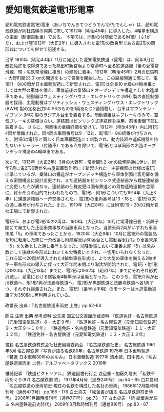 # 愛知電気鉄道電1形電車

愛知電気鉄道電1形電車（あいちでんきてつどうでん1がたでんしゃ）は、愛知電気鉄道が同社路線の開業に際して1912年（明治45年）に導入した、4輪単車構造の電車（制御電動車）である。
本項では、同形の付随車である附1形（ふ1がた）、および翌1913年（大正2年）に導入された電1形の改良型である電2形の両形式についても併せて記述する。

沿革
1910年（明治43年）11月に発足した愛知電気鉄道（愛電）は、同年9月に敷設免許を取得済であった熱田町新宮坂より常滑町へ至る鉄道路線（後の愛電常滑線、現・名鉄常滑線に相当）の建設に着手、1912年（明治45年）2月の伝馬町 - 大野町間23.3 kmの開通をもって営業を開始した。
この路線開通に際して、電1形1 - 8の8両が日本車輌製造にて新製された。電1形は全長10 m級の4輪単車としては大型の車体を備え、車体前後の乗降口をオープンデッキ構造とした木造単車である。制御器はウェスティングハウス・エレクトリック (WH) 製の直接制御器を採用、主電動機はブリティッシュ・ウェスティングハウス・エレクトリック (BWH) 製の定格出力50 PSのものを1両あたり2基搭載し、台車はマウンテン・ギブソン (MG) 製のラジアル台車を装着する。制動装置は手ブレーキのみで、空気ブレーキの装備はない。連結器はピンリンク式連結器を採用、前後妻面下部に装着する。
さらに、開業後の業績好調を受けて、1912年（明治45年）内に附1形4両が増備された。同4両の車両番号は9 - 12と、電1形1 - 8の続番が付与された。附1形は電1形と同じく日本車輌製造にて新製され、動力装置や運転機器を持たないトレーラー（付随車）である点を除いて、電1形とほぼ同形の木造オープンデッキ構造の4輪単車である。

次いで、1913年（大正2年）3月の大野町 - 常滑間5.2 kmの延伸開通に伴い、同年7月に電2形6両が名古屋電車製作所にて新製された。主要機器の仕様は電1形に準じているが、乗降口の構造がオープンデッキ構造から車体側面に客用扉を備える密閉構造に設計変更され、また連結器をピンリンク式連結器から螺旋連結器に変更した点が異なる。連結器の仕様変更は国有鉄道との貨物連絡運輸を念頭に、貨車牽引の目的で行われたもので、電1形・附1形についても1914年（大正3年）に螺旋連結器へ一斉交換された。
電2形の車両番号は13 - 18と、電1形以来の通し番号が付与された。また、1919年（大正8年）には附1形19・20の2両が自社工場にて新製された。

電1形5、および電2形15の2両は、1919年（大正8年）10月に常滑線日長 - 新舞子間にて発生した正面衝突事故の当該車両となった。当該車両2両がいずれも車番末尾「5」の車両であったことから、1920年（大正9年）10月に電1形5の電装品を19に転用した際に一斉改番し附随客車は60番台とし電動客車は1より車番末尾「5」を欠番とした通し番号となった。以降愛電において車番末尾「5」は忌み数として後継の各形式においても欠番扱いとされ、一切用いられなくなった。
これら延べ20両が導入された4輪単車各形式は、より大型の車体を備える2軸ボギー車各形式の導入に伴って大正年間末期より淘汰が開始された。電1形・附1形は1923年（大正13年）までに、電2形は1932年（昭和7年）までにそれぞれ形式消滅し、愛電における旅客用4輪単車は全廃となった。
このうち、電1形2両が石川鉄道へ、附1形1両が法勝寺鉄道へ、電2形が黒部鉄道と法勝寺鉄道へ各1両ずつ、それぞれ譲渡された。また、電1形（番号は不明）のモーターは木造電動貨車デカ350形に再利用されている。

改番表
出典：『名古屋鉄道車両史 上巻』pp.62-64

脚注
注釈
出典
参考資料
公文書
国立公文書館所蔵資料
『鉄道免許・名古屋鉄道（元愛知電気鉄道）８・大正９年』
『鉄道免許・名古屋鉄道（元愛知電気鉄道）９・大正９〜１０年』
『鉄道免許・名古屋鉄道（元愛知電気鉄道）１１・大正１２年』
『鉄道免許・名古屋鉄道（元愛知電気鉄道）１２・大正１３年』

書籍
名古屋鉄道株式会社社史編纂委員会 『名古屋鉄道社史』 名古屋鉄道 1961年5月
 名古屋鉄道『写真が語る名鉄80年』名古屋鉄道 1975年
 日本車輌製造 『驀進 日本車輌80年のあゆみ』 日本車輌製造 1977年
 清水武、田中義人『名古屋鉄道車両史 上巻』アルファベータブックス 2019年

雑誌記事
『鉄道ピクトリアル』 鉄道図書刊行会
渡辺肇・加藤久爾夫 「私鉄車両めぐり(87) 名古屋鉄道 終」 1971年4月号（通巻249号） pp.54 - 65
白井良和 「名古屋鉄道の車両前史 現在の名鉄を構成した各社の車両」 1986年12月臨時増刊号（通巻473号） pp.166 - 176
白土貞夫 「絵葉書が語る 名古屋鉄道前史時代」 2006年1月臨時増刊号（通巻771号） pp.73 - 77
白土貞夫 「続 絵葉書が語る 名古屋鉄道前史時代」 2009年3月臨時増刊号（通巻816号） pp.83 - 87
